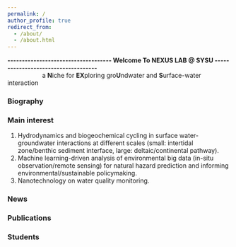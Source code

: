 ```yaml
---
permalink: /
author_profile: true
redirect_from: 
  - /about/
  - /about.html
---
```


**------------------------------------ Welcome To NEXUS LAB @ SYSU ------------------------------------**  
&nbsp;&nbsp;&nbsp;&nbsp;&nbsp;&nbsp;&nbsp;&nbsp;&nbsp;&nbsp;&nbsp;&nbsp;&nbsp;&nbsp;&nbsp;&nbsp;&nbsp;&nbsp;&nbsp;&nbsp;a **N**iche for **EX**ploring gro**U**ndwater and **S**urface-water interaction 

  
### Biography  

  


  

### Main interest
1) Hydrodynamics and biogeochemical cycling in surface water-groundwater interactions at different scales (small: intertidal zone/benthic sediment interface, large: deltaic/continental pathway).  
2) Machine learning-driven analysis of environmental big data (in-situ observation/remote sensing) for natural hazard prediction and informing environmental/sustainable policymaking.  
3) Nanotechnology on water quality monitoring.

### News


### Publications



### Students

